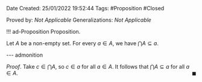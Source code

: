 <br />
<br />

Date Created: 25/01/2022 19:52:44
Tags: #Proposition #Closed 

Proved by: _Not Applicable_
Generalizations: _Not Applicable_

!!! ad-Proposition Proposition.

Let $A$ be a non-empty set. For every $a\in A$, we have $\bigcap A\subseteq a$.

--- admonition

_Proof_. Take $c\in\bigcap A$, so $c\in a$ for all $a\in A$. It follows that $\bigcap A\subseteq a$ for all $a\in A$.<span style="float:right;">$\blacksquare$</span>
